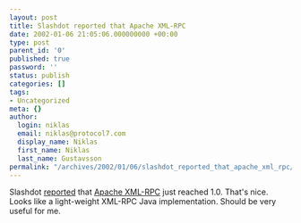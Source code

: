 ```yaml
---
layout: post
title: Slashdot reported that Apache XML-RPC
date: 2002-01-06 21:05:06.000000000 +00:00
type: post
parent_id: '0'
published: true
password: ''
status: publish
categories: []
tags:
- Uncategorized
meta: {}
author:
  login: niklas
  email: niklas@protocol7.com
  display_name: Niklas
  first_name: Niklas
  last_name: Gustavsson
permalink: "/archives/2002/01/06/slashdot_reported_that_apache_xml_rpc/"
---
```

Slashdot [reported](http://slashdot.org/article.pl?sid=01/12/15/0241233) that [Apache XML-RPC](http://xml.apache.org/xmlrpc/) just reached 1.0. That's nice. Looks like a light-weight XML-RPC Java implementation. Should be very useful for me.

